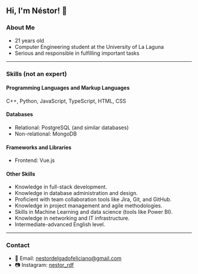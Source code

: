 ## Hi, I'm Néstor! 👋

### About Me  
- 21 years old  
- Computer Engineering student at the University of La Laguna  
- Serious and responsible in fulfilling important tasks  

---

### Skills (not an expert)
#### **Programming Languages and Markup Languages**  
C++, Python, JavaScript, TypeScript, HTML, CSS  

#### **Databases**  
- Relational: PostgreSQL (and similar databases)  
- Non-relational: MongoDB  

#### **Frameworks and Libraries**  
- Frontend: Vue.js  

#### **Other Skills**  
- Knowledge in full-stack development.  
- Knowledge in database administration and design.  
- Proficient with team collaboration tools like Jira, Git, and GitHub.  
- Knowledge in project management and agile methodologies.  
- Skills in Machine Learning and data science (tools like Power BI).  
- Knowledge in networking and IT infrastructure.  
- Intermediate-advanced English level.  

---

### Contact  
- 📧 Email: nestordelgadofeliciano@gmail.com  
- 📷 Instagram: [nestor_rdf](https://www.instagram.com/nestor_rdf/)
